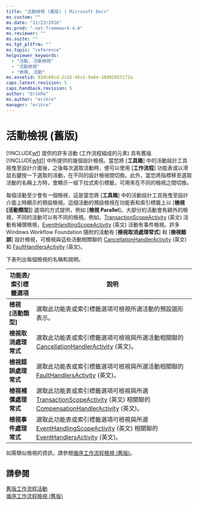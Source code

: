 ```yaml
---
title: "活動檢視 (舊版) | Microsoft Docs"
ms.custom: ""
ms.date: "11/23/2016"
ms.prod: ".net-framework-4.6"
ms.reviewer: ""
ms.suite: ""
ms.tgt_pltfrm: ""
ms.topic: "reference"
helpviewer_keywords: 
  - "活動, 活動檢視"
  - "活動檢視"
  - "檢視, 活動"
ms.assetid: 83dc68cd-2cb2-45c2-9a6e-10d82053171a
caps.latest.revision: 5
caps.handback.revision: 5
author: "ErikRe"
ms.author: "erikre"
manager: "erikre"
---
```

# 活動檢視 (舊版)
[!INCLUDE[wf](../workflow-designer/includes/wf_md.md)] 提供的許多活動 \(工作流程組成的元素\) 具有舊版 [!INCLUDE[wfd1](../workflow-designer/includes/wfd1_md.md)] 中所提供的幾個設計檢視。當您將 \[**工具箱**\] 中的活動設計工具拖曳至設計介面後，之後每次選取活動時，便可以使用 \[**工作流程**\] 功能表或以滑鼠右鍵按一下選取的活動，在不同的設計檢視間切換。此外，當您將指標移至選取活動的名稱上方時，會顯示一組下拉式索引標籤，可用來在不同的檢視之間切換。  
  
 每個活動至少會有一個檢視，這是當您將 \[**工具箱**\] 中的活動設計工具拖曳至設計介面上時顯示的預設檢視。這個活動的預設檢視在功能表和索引標籤上以 \[**檢視 \[活動類型\]**\] 選項的方式提供，例如 \[**檢視 Parallel**\]。大部分的活動會有額外的檢視，不同的活動可以有不同的檢視。例如，[TransactionScopeActivity](http://go.microsoft.com/fwlink?LinkID=65093) \(英文\) 活動有補償檢視，[EventHandlingScopeActivity](http://go.microsoft.com/fwlink?LinkID=65030) \(英文\) 活動有事件檢視。許多 Windows Workflow Foundation 隨附的活動有 \[**檢視取消處理常式**\] 和 \[**檢視錯誤**\] 設計檢視，可檢視與這些活動相關聯的 [CancellationHandlerActivity](http://go.microsoft.com/fwlink?LinkID=65050) \(英文\) 和 [FaultHandlersActivity](http://go.microsoft.com/fwlink?LinkID=65055) \(英文\)。  
  
 下表列出每個檢視的名稱和說明。  
  
|功能表\/索引標籤選項|說明|  
|-----------------|--------|  
|**檢視 \[活動類型\]**|選取此功能表或索引標籤選項可檢視所選活動的預設圖形表示。|  
|**檢視取消處理常式**|選取此功能表或索引標籤選項可檢視與所選活動相關聯的 [CancellationHandlerActivity](http://go.microsoft.com/fwlink?LinkID=65050) \(英文\)。|  
|**檢視錯誤處理常式**|選取此功能表或索引標籤選項可檢視與所選活動相關聯的 [FaultHandlersActivity](http://go.microsoft.com/fwlink?LinkID=65055) \(英文\)。|  
|**檢視補償處理常式**|選取此功能表或索引標籤選項可檢視與所選 [TransactionScopeActivity](http://go.microsoft.com/fwlink?LinkID=65093) \(英文\) 相關聯的 [CompensationHandlerActivity](http://go.microsoft.com/fwlink?LinkID=65053) \(英文\)。|  
|**檢視事件處理常式**|選取此功能表或索引標籤選項可檢視與所選 [EventHandlingScopeActivity](http://go.microsoft.com/fwlink?LinkID=65030) \(英文\) 相關聯的 [EventHandlersActivity](http://go.microsoft.com/fwlink?LinkID=65018) \(英文\)。|  
  
 如需類似檢視的資訊，請參閱[循序工作流程檢視 \(舊版\)](../workflow-designer/sequential-workflow-views-legacy.md)。  
  
## 請參閱  
 [舊版工作流程活動](../workflow-designer/legacy-workflow-activities.md)   
 [循序工作流程檢視 \(舊版\)](../workflow-designer/sequential-workflow-views-legacy.md)